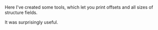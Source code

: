 Here I've created some tools, which let you print offsets and all sizes of structure fields.

It was surprisingly useful.